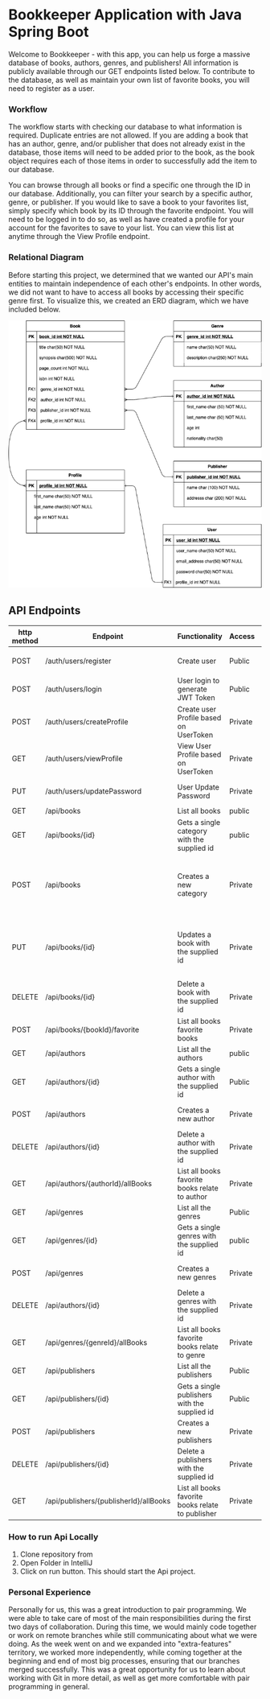 # Bookkeeper Application with Java Spring Boot

Welcome to Bookkeeper - with this app, you can help us forge a massive database
of books, authors, genres, and publishers! All information is publicly available
through our GET endpoints listed below. To contribute to the database, as well
as maintain your own list of favorite books, you will need to register as a user.

### Workflow

The workflow starts with checking our database to what information is required. Duplicate 
entries are not allowed. If you are adding a book that has an author, genre, and/or
publisher that does not already exist in the database, those items will need to be
added prior to the book, as the book object requires each of those items in order to
successfully add the item to our database.

You can browse through all books or find a specific one through the ID in our database. Additionally,
you can filter your search by a specific author, genre, or publisher. If you would like
to save a book to your favorites list, simply specify which book by its ID through the 
favorite endpoint. You will need to be logged in to do so, as well as have created a profile
for your account for the favorites to save to your list. You can view this list at anytime
through the View Profile endpoint.

### Relational Diagram

Before starting this project, we determined that we wanted our API's main entities to
maintain independence of each other's endpoints. In other words, we did not want to have
to access all books by accessing their specific genre first. To visualize this, we created
an ERD diagram, which we have included below.

![plot](images/bookkeeper.png)


## API Endpoints
| http method |Endpoint |Functionality| Access|  Header |   Body    |  
| ------ | ------ | ------ | ------ | ------ | ------ |
|POST| /auth/users/register  |  Create user | Public  | - |  "userName", "emailAddress", "password" |
|POST| /auth/users/login |  User login to generate JWT Token | Public  | - |  "userName" , "password" |
|POST| /auth/users/createProfile  |  Create user Profile based on UserToken | Private  |Authorization : Bearer {{JWTToken}}| "firstName", "lastName", "age"  |
|GET| /auth/users/viewProfile  |  View User Profile based on UserToken | Private  |Authorization : Bearer {{JWTToken}}| - |
|PUT| /auth/users/updatePassword  |  User Update Password | Private  | Authorization : Bearer {{JWTToken}} |  "userName", "password" |
|GET| /api/books  |  List all books | public  | - | - |
|GET|  /api/books/{id}  |  Gets a single category with the supplied id | public  | - | - |
|POST| /api/books|Creates a new category|Private | Authorization : Bearer {{JWTToken}} |  "title", "synopsis",  "pageCount",  "isbn",  "genre_name",  "author_first_name", "author_last_name",  "publisher_name"  |
|PUT| /api/books/{id}|Updates a book with the supplied id |Private | Authorization : Bearer {{JWTToken}} | "title", "synopsis",  "pageCount",  "isbn",  "genre_name",  "author_first_name", "author_last_name",  "publisher_name"  |
|DELETE| /api/books/{id}|Delete a book with the supplied id |Private | Authorization : Bearer {{JWTToken}} | -|
|POST| /api/books/{bookId}/favorite  |  List all books favorite books | Private  | Authorization : Bearer {{JWTToken}} | - |
|GET| /api/authors | List all the authors |public |  - | - |
|GET| /api/authors/{id}|Gets a single author with the supplied id |Public |-| - |
|POST| /api/authors|Creates a new author |Private |Authorization : Bearer {{JWTToken}} | "firstName",  "lastName",  "age", "nationality" |
|DELETE| /api/authors/{id}|Delete a author with the supplied id |Private | Authorization : Bearer {{JWTToken}}  | - |
|GET| /api/authors/{authorId}/allBooks  |  List all books favorite books relate to author | Private  | Authorization : Bearer {{JWTToken}} | - |
|GET| /api/genres|List all the genres |Public | -| - |
|GET| /api/genres/{id}|Gets a single genres with the supplied id |public | -| - |
|POST| /api/genres|Creates a new genres |Private | Authorization : Bearer {{JWTToken}} | "name",  "description"  |
|DELETE| /api/authors/{id}|Delete a genres with the supplied id |Private | Authorization : Bearer {{JWTToken}} | -|
|GET| /api/genres/{genreId}/allBooks  |  List all books favorite books relate to genre | Private  | Authorization : Bearer {{JWTToken}} | - |
|GET| /api/publishers|List all the publishers |Public | -| -|
|GET| /api/publishers/{id}|Gets a single publishers with the supplied id |Public |- |-|
|POST| /api/publishers|Creates a new publishers |Private|Authorization : Bearer {{JWTToken}} | "name",  "description" |
|DELETE| /api/publishers/{id}|Delete a publishers with the supplied id |Private|Authorization : Bearer {{JWTToken}} |-|
|GET| /api/publishers/{publisherId}/allBooks  |  List all books favorite books relate to publisher | Private  | Authorization : Bearer {{JWTToken}} | - |

### How to run Api Locally
1. Clone repository from
1. Open Folder in IntelliJ
1. Click on run button.
   This should start the Api project.
   
### Personal Experience
Personally for us, this was a great introduction to pair programming. We were able to 
take care of most of the main responsibilities during the first two days of collaboration.
During this time, we would mainly code together or work on remote branches while
still communicating about what we were doing. As the week went on and we expanded into
"extra-features" territory, we worked more independently, while coming together at the beginning
and end of most big processes, ensuring that our branches merged successfully. This was
a great opportunity for us to learn about working with Git in more detail, as well as
get more comfortable with pair programming in general.
   





